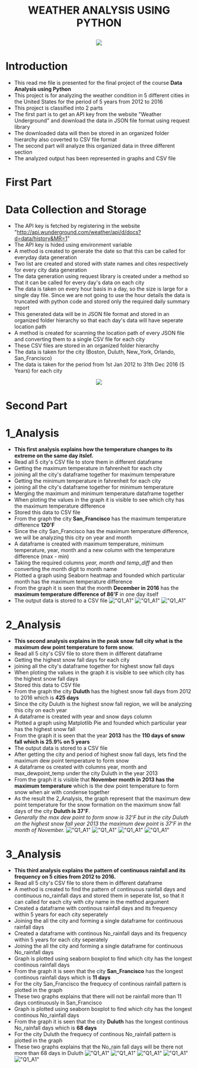 # <p align="center">WEATHER ANALYSIS USING PYTHON</p>
<p align="center"><img src="Output/Pictures/usa3.png"></p>


# Introduction
- This read me file is presented for the final project of the course **Data Analysis using Python**
- This project is for analyzing the weather condition in 5 different cities in the United States for the period of 5 years from 2012 to 2016
- This project is classified into 2 parts
- The first part is to get an API key from the website "Weather Underground" and download the data in JSON file format using request library
- The downloaded data will then be stored in an organized folder hierarchy also coverted to CSV file format
- The second part will analyze this organized data in three different section
- The analyzed output has been represented in graphs and CSV file
# First Part
# Data Collection and Storage
- The API key is fetched by registering in the website "http://api.wunderground.com/weather/api/d/docs?d=data/history&MR=1"
- The API key is hided using environment variable
- A method is created to generate the date so that this can be called for everyday data generation
- Two list are created and stored with state names and cites respectively for every city data generation
- The data generation using request library is created under a method so that it can be called for every day's data on each city
- The data is taken on every hour basis in a day, so the size is large for a single day file. Since we are not going to use the hour details the data is truncated with python code and stored only the required daily summary report
- This generated data will be in JSON file format and stored in an organized folder hierarchy so that each day's data will have seperate location path
- A method is created for scanning the location path of every JSON file and converting them to a single CSV file for each city
- These CSV files are stored in an organized folder hierarchy
- The data is taken for the city (Boston, Duluth, New_York, Orlando, San_Francisco)
- The data is taken for the period from 1st Jan 2012 to 31th Dec 2016 (5 Years) for each city

<p align="center"><img src="Output/Pictures/storage.png"></p>

# Second Part
# 1_Analysis
 

- **This first analysis explains how the temperature changes to its extreme on the same day itslef.**
- Read all 5 city's CSV file to store them in different dataframe
- Getting the maximum temperature in fahrenheit for each city 
- joining all the city's dataframe together for maximum temperature
- Getting the minimum temperature in fahrenheit for each city 
- joining all the city's dataframe together for minimum temperature
- Merging the maximum and minimum temperature dataframe together
- When ploting the values in the graph it is visible to see which city has the maximum temperature difference
- Stored this data to CSV file
- From the graph the city **San_Francisco** has the maximum temperature difference **120'F**
- Since the city San_Francisco has the maximum temperature difference, we will be analyzing this city on year and month
- A dataframe is created with maximum temperature, minimum temperature, year, month and a new column with the temperature difference (max - min)
- Taking the required columns *year, month and temp_diff* and then converting the month digit to month name
- Plotted a graph using Seaborn heatmap and founded which particular month has the maximum temperature difference
- From the graph it is seen that the month **December in 2016** has the **maximum temperature difference of 86'F** in one day itself
- The output data is stored to a CSV file
!["Q1_A1"](Output/1_Analysis/Pictures/City_Temperature.png)
!["Q1_A1"](Output/1_Analysis/Pictures/YearMonth_Temperature.png)
!["Q1_A1"](Output/1_Analysis/Pictures/edited.png)
# 2_Analysis
- **This second analysis explains in the peak snow fall city what is the maximum dew point temperature to form snow.**
- Read all 5 city's CSV file to store them in different dataframe
- Getting the highest snow fall days for each city 
- joining all the city's dataframe together for highest snow fall days
- When ploting the values in the graph it is visible to see which city has the highest snow fall days
- Stored this data to CSV file
- From the graph the city **Duluth** has the highest snow fall days from 2012 to 2016 which is **425 days**
- Since the city Duluth is the highest snow fall region, we will be analyzing this city on each year 
- A dataframe is created with year and snow days column
- Plotted a graph using Matplotlib Pie and founded which particular year has the highest snow fall
- From the graph it is seen that the year **2013** has the **110 days of snow fall which is 25.9% on 5 years**
- The output data is stored to a CSV file
- After getting the city and period of highest snow fall days, lets find the maximum dew point temperature to form snow
- A dataframe os created with columns year, month and max_dewpoint_temp under the city Duluth in the year 2013
- From the graph it is visible that **November month in 2013 has the maximum temperature** which is the dew point temperature to form snow when air with condense together
- As the result the 2_Analysis, the graph represent that the maximum dew point temperature for the snow formation on the maximum snow fall days of the city **Duluth is 37'F**.
- *Generally the max dew point to form snow is 32'F but in the city Duluth on the highest snow fall year 2013 the maximum dew point is 37'F in the month of November.*
!["Q1_A1"](Output/2_Analysis/Pictures/City_SnowDays.png)
!["Q1_A1"](Output/2_Analysis/Pictures/Year_SnowDays.png)
!["Q1_A1"](Output/2_Analysis/Pictures/Month_SnowDays.png)
!["Q1_A1"](Output/2_Analysis/Pictures/edited.png)
# 3_Analysis
- **This third analysis explains the pattern of continuous rainfall and its frequency on 5 cities from 2012 to 2016.**
- Read all 5 city's CSV file to store them in different dataframe
- A method is created to find the pattern of continuous rainfall days and continuous no_rainfall days and stored them in seperate list, so that it can called for each city with city name in the method argument
- Created a dataframe with continous rainfall days and its frequency within 5 years for each city seperately
- Joining the all the city and forming a single dataframe for continuous rainfall days
- Created a dataframe with continous No_rainfall days and its frequency within 5 years for each city seperately
- Joining the all the city and forming a single dataframe for continuous No_rainfall days
- Graph is plotted using seaborn boxplot to find which city has the longest continous rainfall days
- From the graph it is seen that the city **San_Francisco** has the longest continous rainfall days which is **11 days**
- For the city San_Francisco the frequecy of continous rainfall pattern is plotted in the graph 
- These two graphs explains that there will not be rainfall more than 11 days continuously in San_Francisco
- Graph is plotted using seaborn boxplot to find which city has the longest continous No_rainfall days
- From the graph it is seen that the city **Duluth** has the longest continous No_rainfall days which is **68 days**
- For the city Duluth the frequecy of continous No_rainfall pattern is plotted in the graph 
- These two graphs explains that the No_rain fall days will be there not more than 68 days in Duluth
!["Q1_A1"](Output/3_Analysis/Pictures/Continuous_RainCity.png)
!["Q1_A1"](Output/3_Analysis/Pictures/Continuous_RainFrequency.png)
!["Q1_A1"](Output/3_Analysis/Pictures/Continuous_RainCity.png)
!["Q1_A1"](Output/3_Analysis/Pictures/Continuous_NoRainFrequency.png)
!["Q1_A1"](Output/3_Analysis/Pictures/edited.png)
